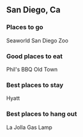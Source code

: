 ## San Diego, Ca

### Places to go
Seaworld
San Diego Zoo

### Good places to eat

Phil's BBQ
Old Town

### Best places to stay

Hyatt

### Best places to hang out

La Jolla
Gas Lamp
